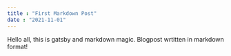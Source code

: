 ```yaml
---
title : "First Markdown Post"
date : "2021-11-01"
---
```


Hello all, this is gatsby and markdown magic.
Blogpost wrtitten in markdown format!
